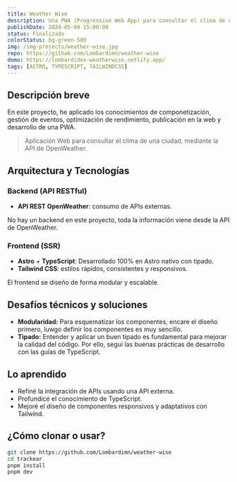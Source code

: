```yaml
---
title: Weather Wise
description: Una PWA (Progressive Web App) para consultar el clima de una ciudad, mediante la API de OpenWeather.
publishDate: 2024-05-09 15:00:00
status: Finalizado
colorStatus: bg-green-500
img: /img-projects/weather-wise.jpg
repo: https://github.com/Lombardimn/weather-wise
demo: https://lombardidev-weatherwise.netlify.app/
tags: [ASTRO, TYPESCRIPT, TAILWINDCSS]
---
```


## Descripción breve

En este proyecto, he aplicado los conocimientos de componetización, gestión de eventos, optimización de rendimiento, publicación en la web y desarrollo de una PWA.

> Aplicación Web para consultar el clima de una ciudad, mediante la API de OpenWeather.

## Arquitectura y Tecnologías

### Backend (API RESTful)

- **API REST OpenWeather**: consumo de APIs externas.

No hay un backend en este proyecto, toda la información viene desde la API de OpenWeather.

### Frontend (SSR)

- **Astro** + **TypeScript**: Desarrollado 100% en Astro nativo con tipado.
- **Tailwind CSS**: estilos rápidos, consistentes y responsivos.

El frontend se diseño de forma modular y escalable.

## Desafíos técnicos y soluciones

- **Modularidad:** Para esquematizar los componentes, encare el diseño primero, luwgo definir los componentes es muy sencillo.
- **Tipado:** Entender y aplicar un buen tipado es fundamental para mejorar la calidad del código. Por ello, seguí las buenas prácticas de desarrollo con las guías de TypeScript.

## Lo aprendido

- Refiné la integración de APIs usando una API externa.
- Profundicé el conocimiento de TypeScript.
- Mejoré el diseño de componentes responsivos y adaptativos con Tailwind.

## ¿Cómo clonar o usar?

```bash
git clone https://github.com/Lombardimn/weather-wise
cd trackear
pnpm install
pnpm dev
```
